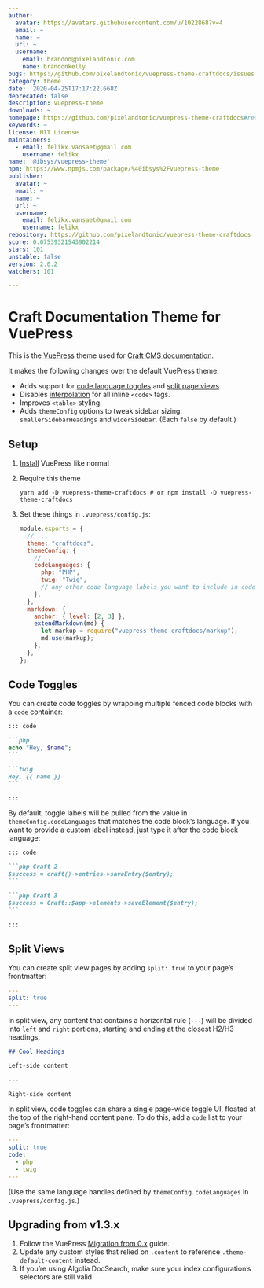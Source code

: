 ```yaml
---
author:
  avatar: https://avatars.githubusercontent.com/u/1022868?v=4
  email: ~
  name: ~
  url: ~
  username:
    email: brandon@pixelandtonic.com
    name: brandonkelly
bugs: https://github.com/pixelandtonic/vuepress-theme-craftdocs/issues
category: theme
date: '2020-04-25T17:17:22.668Z'
deprecated: false
description: vuepress-theme
downloads: ~
homepage: https://github.com/pixelandtonic/vuepress-theme-craftdocs#readme
keywords: ~
license: MIT License
maintainers:
  - email: felikx.vansaet@gmail.com
    username: felikx
name: '@ibsys/vuepress-theme'
npm: https://www.npmjs.com/package/%40ibsys%2Fvuepress-theme
publisher:
  avatar: ~
  email: ~
  name: ~
  url: ~
  username:
    email: felikx.vansaet@gmail.com
    username: felikx
repository: https://github.com/pixelandtonic/vuepress-theme-craftdocs
score: 0.07539321543902214
stars: 101
unstable: false
version: 2.0.2
watchers: 101

---
```


# Craft Documentation Theme for VuePress

This is the [VuePress](https://vuepress.vuejs.org/) theme used for [Craft CMS documentation](https://docs.craftcms.com/).

It makes the following changes over the default VuePress theme:

- Adds support for [code language toggles](#code-toggles) and [split page views](#split-views).
- Disables [interpolation](https://vuepress.vuejs.org/guide/using-vue.html#interpolation) for all inline `<code>` tags.
- Improves `<table>` styling.
- Adds `themeConfig` options to tweak sidebar sizing: `smallerSidebarHeadings` and `widerSidebar`. (Each `false` by default.)

## Setup

1. [Install](https://vuepress.vuejs.org/guide/getting-started.html) VuePress like normal
2. Require this theme

   ```
   yarn add -D vuepress-theme-craftdocs # or npm install -D vuepress-theme-craftdocs
   ```

3. Set these things in `.vuepress/config.js`:

   ```js
   module.exports = {
     // ...
     theme: "craftdocs",
     themeConfig: {
       // ...
       codeLanguages: {
         php: "PHP",
         twig: "Twig",
         // any other code language labels you want to include in code toggles...
       },
     },
     markdown: {
       anchor: { level: [2, 3] },
       extendMarkdown(md) {
         let markup = require("vuepress-theme-craftdocs/markup");
         md.use(markup);
       },
     },
   };
   ```

## Code Toggles

You can create code toggles by wrapping multiple fenced code blocks with a `code` container:

````markdown
::: code

```php
echo "Hey, $name";
```

```twig
Hey, {{ name }}
```

:::
````

By default, toggle labels will be pulled from the value in `themeConfig.codeLanguages` that matches the code block’s language. If you want to provide a custom label instead, just type it after the code block language:

````markdown
::: code

```php Craft 2
$success = craft()->entries->saveEntry($entry);
```

```php Craft 3
$success = Craft::$app->elements->saveElement($entry);
```

:::

````
## Split Views

You can create split view pages by adding `split: true` to your page’s frontmatter:

```yaml
---
split: true
---
```

In split view, any content that contains a horizontal rule (`---`) will be divided into `left` and `right` portions, starting and ending at the closest H2/H3 headings.

```markdown
## Cool Headings

Left-side content

---

Right-side content
```

In split view, code toggles can share a single page-wide toggle UI, floated at the top of the right-hand content pane. To do this, add a `code` list to your page’s frontmatter:

```yaml
---
split: true
code:
  - php
  - twig
---
```

(Use the same language handles defined by `themeConfig.codeLanguages` in `.vuepress/config.js`.)


## Upgrading from v1.3.x

1. Follow the VuePress [Migration from 0.x](https://vuepress.vuejs.org/miscellaneous/migration-guide.html) guide.
2. Update any custom styles that relied on `.content` to reference `.theme-default-content` instead.
3. If you’re using Algolia DocSearch, make sure your index configuration’s selectors are still valid.

